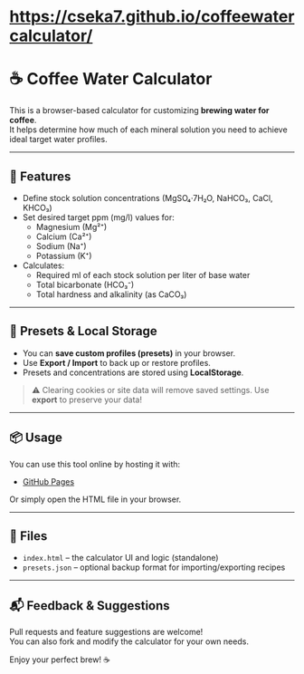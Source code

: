 # https://cseka7.github.io/coffeewatercalculator/

# ☕ Coffee Water Calculator

This is a browser-based calculator for customizing **brewing water for coffee**.  
It helps determine how much of each mineral solution you need to achieve ideal target water profiles.

---

## 🔧 Features

- Define stock solution concentrations (MgSO₄·7H₂O, NaHCO₃, CaCl, KHCO₃)
- Set desired target ppm (mg/l) values for:
  - Magnesium (Mg²⁺)
  - Calcium (Ca²⁺)
  - Sodium (Na⁺)
  - Potassium (K⁺)
- Calculates:
  - Required ml of each stock solution per liter of base water
  - Total bicarbonate (HCO₃⁻)
  - Total hardness and alkalinity (as CaCO₃)

---

## 💾 Presets & Local Storage

- You can **save custom profiles (presets)** in your browser.
- Use **Export / Import** to back up or restore profiles.
- Presets and concentrations are stored using **LocalStorage**.

> ⚠️ Clearing cookies or site data will remove saved settings. Use **export** to preserve your data!

---

## 📦 Usage

You can use this tool online by hosting it with:

- [GitHub Pages](https://cseka7.github.io/coffeewatercalculator/)

Or simply open the HTML file in your browser.

---

## 📁 Files

- `index.html` – the calculator UI and logic (standalone)
- `presets.json` – optional backup format for importing/exporting recipes

---

## 📬 Feedback & Suggestions

Pull requests and feature suggestions are welcome!  
You can also fork and modify the calculator for your own needs.

Enjoy your perfect brew! ☕
